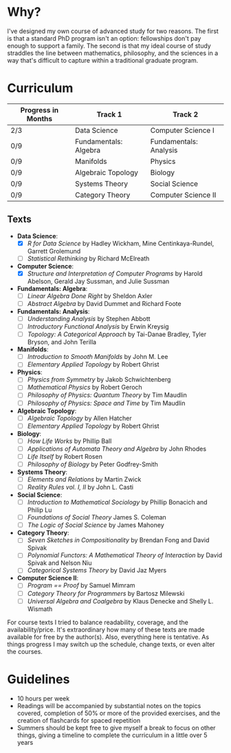 
# Why?
I've designed my own course of advanced study for two reasons. The first is that a standard PhD program isn't an option: fellowships don't pay enough to support a family. The second is that my ideal course of study straddles the line between mathematics, philosophy, and the sciences in a way that's difficult to capture within a traditional graduate program.


# Curriculum

|Progress in Months| Track 1                    | Track 2                     |
| ---------------- | -------------------------- | --------------------------- |
| 2/3              | Data Science               | Computer Science I          |
| 0/9              | Fundamentals: Algebra      | Fundamentals: Analysis      |
| 0/9              | Manifolds                  | Physics                     |
| 0/9              | Algebraic Topology         | Biology                     |
| 0/9              | Systems Theory             | Social Science              |
| 0/9              | Category Theory            | Computer Science II         |

## Texts
- **Data Science**: 
	- [x] *R for Data Science* by Hadley Wickham, Mine Centinkaya-Rundel, Garrett Grolemund
	- [ ] *Statistical Rethinking* by Richard McElreath
- **Computer Science**: 
	- [x] *Structure and Interpretation of Computer Programs* by Harold Abelson, Gerald Jay Sussman, and Julie Sussman
- **Fundamentals: Algebra**: 
	- [ ] *Linear Algebra Done Right* by Sheldon Axler
	- [ ] *Abstract Algebra* by David Dummet and Richard Foote
- **Fundamentals: Analysis**: 
	- [ ] *Understanding Analysis* by Stephen Abbott
	- [ ] *Introductory Functional Analysis* by Erwin Kreysig
	- [ ] *Topology: A Categorical Approach* by Tai-Danae Bradley, Tyler Bryson, and John Terilla
- **Manifolds**: 
	- [ ] *Introduction to Smooth Manifolds* by John M. Lee
	- [ ] *Elementary Applied Topology* by Robert Ghrist
- **Physics**: 
	- [ ] *Physics from Symmetry* by Jakob Schwichtenberg
	- [ ] *Mathematical Physics* by Robert Geroch
	- [ ] *Philosophy of Physics: Quantum Theory* by Tim Maudlin
	- [ ] *Philosophy of Physics: Space and Time* by Tim Maudlin
- **Algebraic Topology**: 
	- [ ] *Algebraic Topology* by Allen Hatcher
	- [ ] *Elementary Applied Topology* by Robert Ghrist
- **Biology**:
	- [ ] *How Life Works* by Phillip Ball
	- [ ] *Applications of Automata Theory and Algebra* by John Rhodes
	- [ ] *Life Itself* by Robert Rosen
	- [ ] *Philosophy of Biology* by Peter Godfrey-Smith
- **Systems Theory**:
	- [ ] *Elements and Relations* by Martin Zwick
	- [ ] *Reality Rules vol. I, II* by John L. Casti
- **Social Science**:
	- [ ] *Introduction to Mathematical Sociology* by Phillip Bonacich and Philip Lu
	- [ ] *Foundations of Social Theory* James S. Coleman
	- [ ] *The Logic of Social Science* by James Mahoney
- **Category Theory**: 
	- [ ] *Seven Sketches in Compositionality* by Brendan Fong and David Spivak
	- [ ] *Polynomial Functors: A Mathematical Theory of Interaction* by David Spivak and Nelson Niu
	- [ ] *Categorical Systems Theory* by David Jaz Myers
- **Computer Science II**:
	- [ ] *Program == Proof* by Samuel Mimram
	- [ ] *Category Theory for Programmers* by Bartosz Milewski
	- [ ] *Universal Algebra and Coalgebra* by Klaus Denecke and Shelly L. Wismath

For course texts I tried to balance readability, coverage, and the availability/price. It's extraordinary how many of these texts are made available for free by the author(s). Also, everything here is tentative. As things progress I may switch up the schedule, change texts, or even alter the courses. 

# Guidelines
- 10 hours per week
- Readings will be accompanied by substantial notes on the topics covered, completion of 50% or more of the provided exercises, and the creation of flashcards for spaced repetition
- Summers should be kept free to give myself a break to focus on other things, giving a timeline to complete the curriculum in a little over 5 years
